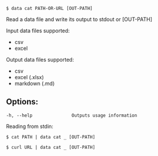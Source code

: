 ```
$ data cat PATH-OR-URL [OUT-PATH]
```

Read a data file and write its output to stdout or [OUT-PATH]

Input data files supported:

* csv
* excel

Output data files supported:

* csv
* excel (.xlsx)
* markdown (.md)

## Options:

```
-h, --help               Outputs usage information
```

Reading from stdin:

```
$ cat PATH | data cat _ [OUT-PATH]

$ curl URL | data cat _ [OUT-PATH]
```
